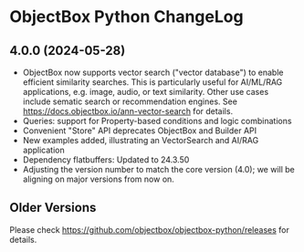 ObjectBox Python ChangeLog
==========================

4.0.0 (2024-05-28)
------------------

* ObjectBox now supports vector search ("vector database") to enable efficient similarity searches.
  This is particularly useful for AI/ML/RAG applications, e.g. image, audio, or text similarity.
  Other use cases include sematic search or recommendation engines.
  See https://docs.objectbox.io/ann-vector-search for details.
* Queries: support for Property-based conditions and logic combinations 
* Convenient "Store" API deprecates ObjectBox and Builder API
* New examples added, illustrating an VectorSearch and AI/RAG application
* Dependency flatbuffers: Updated to 24.3.50
* Adjusting the version number to match the core version (4.0); we will be aligning on major versions from now on.

Older Versions
--------------
Please check https://github.com/objectbox/objectbox-python/releases for details.